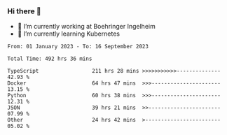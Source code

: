 ### Hi there 👋
- 🔭 I’m currently working at Boehringer Ingelheim
- 🌱 I’m currently learning Kubernetes

 
<!--START_SECTION:waka-->

```text
From: 01 January 2023 - To: 16 September 2023

Total Time: 492 hrs 36 mins

TypeScript                 211 hrs 28 mins >>>>>>>>>>>--------------   42.93 %
Docker                     64 hrs 47 mins  >>>----------------------   13.15 %
Python                     60 hrs 38 mins  >>>----------------------   12.31 %
JSON                       39 hrs 21 mins  >>-----------------------   07.99 %
Other                      24 hrs 42 mins  >------------------------   05.02 %
```

<!--END_SECTION:waka-->

 
